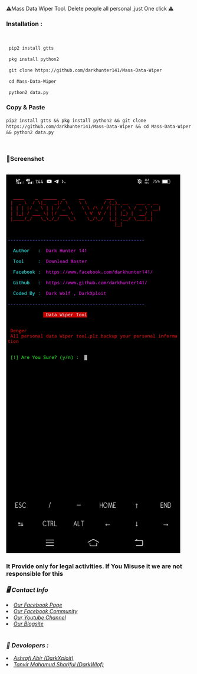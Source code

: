 ⚠️Mass Data Wiper Tool. Delete people all personal ,just One click ⚠️

<h3><b>Installation : </b></h3>
<br>


```
 pip2 install gtts
```
```
 pkg install python2
```
```
 git clone https://github.com/darkhunter141/Mass-Data-Wiper
```
```
 cd Mass-Data-Wiper
```
```
 python2 data.py
```
<h3><b>Copy & Paste</b></h3>

```
pip2 install gtts && pkg install python2 && git clone https://github.com/darkhunter141/Mass-Data-Wiper && cd Mass-Data-Wiper && python2 data.py

```
<br>
<h3><b>📸Screenshot</b></h3>
<br>
<img src="https://raw.githubusercontent.com/darkhunter141/Mass-Data-Wiper/main/Screenshot_20210518_134453.jpg">
<br>
<h3> It Provide only for legal activities. If You Misuse it we are not responsible for this</h3>
<h3><b><i>🖥️ Contact Info </i></b></h3>
<li>  <i><a href="https://www.facebook.com/darkhunter141/">Our Facebook Page </a></i></li>
<li>  <i><a href="https://www.facebook.com/groups/428641821766559/?ref=share">Our Facebook Community</a></i></li>
<li>  <i><a href="https://youtube.com/channel/UCkSB55ezk_2vPVwoqmPVZwg">Our Youtube Channel</a></i></li>
<li>  <i><a href="https://darkhunt3r141.blogspot.com/?m=1">Our Blogsite</a></i></li>

<br>
<h3><b><i>🤠 Devolopers :</i></b></h3>
<li> <i><a href="https://www.facebook.com/ashrafiabir04">Ashrafi Abir (DarkXploit)</a></i></li>
<li>  <i><a href="https://www.facebook.com/tanvirmahamud.shariful.3">Tanvir Mahamud Shariful (DarkWlof)</a></i></li>
